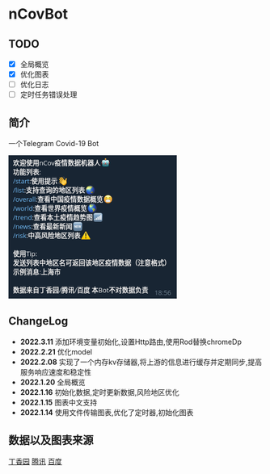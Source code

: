 # nCovBot

## TODO

- [x] 全局概览
- [x] 优化图表
- [ ] 优化日志
- [ ] 定时任务错误处理

## 简介

一个Telegram Covid-19 Bot

![nCovBot](https://github.com/varz1/pics/blob/master/bot.png?raw=true)

## ChangeLog

- **2022.3.11** 添加环境变量初始化,设置Http路由,使用Rod替换chromeDp
- **2022.2.21** 优化model
- **2022.2.08** 实现了一个内存kv存储器,将上游的信息进行缓存并定期同步,提高服务响应速度和稳定性
- **2022.1.20** 全局概览
- **2022.1.16** 初始化数据,定时更新数据,风险地区优化
- **2022.1.15** 图表中文支持
- **2022.1.14** 使用文件传输图表,优化了定时器,初始化图表

## 数据以及图表来源

[丁香园](https://github.com/BlankerL/DXY-COVID-19-Data)
[腾讯](https://news.qq.com/zt2020/page/feiyan.htm#/)
[百度](https://voice.baidu.com/act/newpneumonia/newpneumonia)